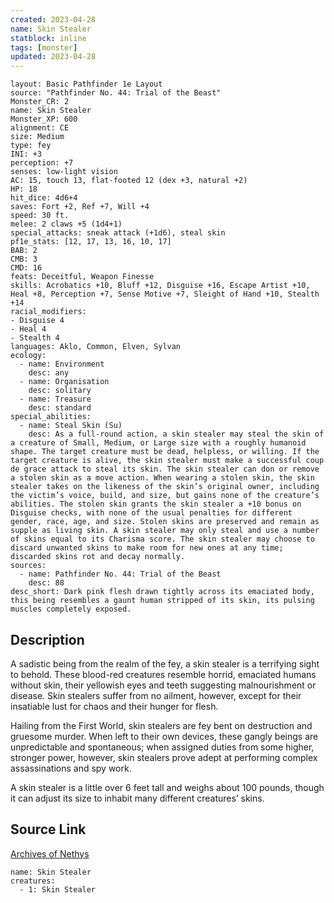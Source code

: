 ```yaml
---
created: 2023-04-28
name: Skin Stealer
statblock: inline
tags: [monster]
updated: 2023-04-28
---
```

```statblock
layout: Basic Pathfinder 1e Layout
source: "Pathfinder No. 44: Trial of the Beast"
Monster_CR: 2
name: Skin Stealer
Monster_XP: 600
alignment: CE
size: Medium
type: fey
INI: +3
perception: +7
senses: low-light vision
AC: 15, touch 13, flat-footed 12 (dex +3, natural +2)
HP: 18
hit_dice: 4d6+4
saves: Fort +2, Ref +7, Will +4
speed: 30 ft.
melee: 2 claws +5 (1d4+1)
special_attacks: sneak attack (+1d6), steal skin
pf1e_stats: [12, 17, 13, 16, 10, 17]
BAB: 2
CMB: 3
CMD: 16
feats: Deceitful, Weapon Finesse
skills: Acrobatics +10, Bluff +12, Disguise +16, Escape Artist +10, Heal +8, Perception +7, Sense Motive +7, Sleight of Hand +10, Stealth +14
racial_modifiers:
- Disguise 4
- Heal 4
- Stealth 4
languages: Aklo, Common, Elven, Sylvan
ecology:
  - name: Environment
    desc: any
  - name: Organisation
    desc: solitary
  - name: Treasure
    desc: standard
special_abilities:
  - name: Steal Skin (Su)
    desc: As a full-round action, a skin stealer may steal the skin of a creature of Small, Medium, or Large size with a roughly humanoid shape. The target creature must be dead, helpless, or willing. If the target creature is alive, the skin stealer must make a successful coup de grace attack to steal its skin. The skin stealer can don or remove a stolen skin as a move action. When wearing a stolen skin, the skin stealer takes on the likeness of the skin’s original owner, including the victim’s voice, build, and size, but gains none of the creature’s abilities. The stolen skin grants the skin stealer a +10 bonus on Disguise checks, with none of the usual penalties for different gender, race, age, and size. Stolen skins are preserved and remain as supple as living skin. A skin stealer may only steal and use a number of skins equal to its Charisma score. The skin stealer may choose to discard unwanted skins to make room for new ones at any time; discarded skins rot and decay normally.
sources:
  - name: Pathfinder No. 44: Trial of the Beast
    desc: 88
desc_short: Dark pink flesh drawn tightly across its emaciated body, this being resembles a gaunt human stripped of its skin, its pulsing muscles completely exposed.
```
## Description
A sadistic being from the realm of the fey, a skin stealer is a terrifying sight to behold. These blood-red creatures resemble horrid, emaciated humans without skin, their yellowish eyes and teeth suggesting malnourishment or disease. Skin stealers suffer from no ailment, however, except for their insatiable lust for chaos and their hunger for flesh.

Hailing from the First World, skin stealers are fey bent on destruction and gruesome murder. When left to their own devices, these gangly beings are unpredictable and spontaneous; when assigned duties from some higher, stronger power, however, skin stealers prove adept at performing complex assassinations and spy work.

A skin stealer is a little over 6 feet tall and weighs about 100 pounds, though it can adjust its size to inhabit many different creatures’ skins.
## Source Link
[Archives of Nethys](https://aonprd.com/MonsterDisplay.aspx?ItemName=Skin%20Stealer)
```encounter-table
name: Skin Stealer
creatures:
  - 1: Skin Stealer
```
